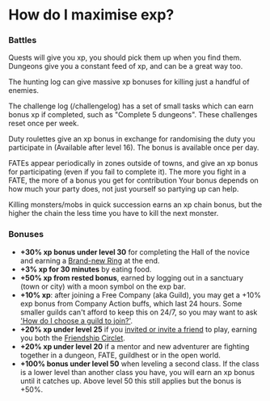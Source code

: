 # How do I maximise exp?

### Battles
Quests will give you xp, you should pick them up when you find them. Dungeons give you a constant feed of xp, and can be a great way too.

The hunting log can give massive xp bonuses for killing just a handful of enemies.

The challenge log (/challengelog) has a set of small tasks which can earn bonus xp if completed, such as "Complete 5 dungeons". These challenges reset once per week.

Duty roulettes give an xp bonus in exchange for randomising the duty you participate in (Available after level 16). The bonus is available once per day.

FATEs appear periodically in zones outside of towns, and give an xp bonus for participating (even if you fail to complete it). The more you fight in a FATE, the more of a bonus you get for contribution Your bonus depends on how much your party does, not just yourself so partying up can help.

Killing monsters/mobs in quick succession earns an xp chain bonus, but the higher the chain the less time you have to kill the next monster.

### Bonuses
- **+30% xp bonus under level 30** for completing the Hall of the novice and earning a [Brand-new Ring](http://ffxiv.gamerescape.com/wiki/Brand-new_Ring) at the end.
- **+3% xp for 30 minutes** by eating food.
- **+50% xp from rested bonus**, earned by logging out in a sanctuary (town or city) with a moon symbol on the exp bar.
- **+10% xp**: after joining a Free Company (aka Guild), you may get a +10% exp bonus from Company Action buffs, which last 24 hours. Some smaller guilds can't afford to keep this on 24/7, so you may want to ask ['How do I choose a guild to join?'](../playing/guild.html).
- **+20% xp under level 25** if you [invited or invite a friend](http://eu.finalfantasyxiv.com/lodestone/special/friend_recruit/) to play, earning you both the [Friendship Circlet](http://ffxiv.gamerescape.com/wiki/Friendship_Circlet).
- **+20% xp under level 20** if a mentor and new adventurer are fighting together in a dungeon, FATE, guildhest or in the open world.
- **+100% bonus under level 50** when leveling a second class. If the class is a lower level than another class you have, you will earn an xp bonus until it catches up. Above level 50 this still applies but the bonus is +50%.

